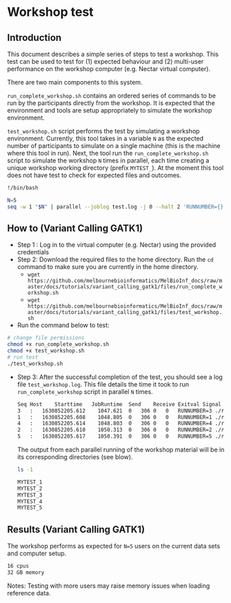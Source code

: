 # Workshop test

## Introduction
This document describes a simple series of steps to test a workshop. This test can be used to test for (1) expected behaviour and (2) multi-user performance on the workshop computer (e.g. Nectar virtual computer).

There are two main components to this system.

`run_complete_workshop.sh` contains an ordered series of commands to be run by the participants directly from the workshop. It is expected that the environment and tools are setup appropriately to simulate the workshop environment.

`test_workshop.sh` script performs the test by simulating a workshop environment. Currently, this tool takes in a variable `N` as the expected number of participants to simulate on a single machine (this is the machine where this tool in run). Next, the tool run the `run_complete_workshop.sh` script to simulate the workshop `N` times in parallel, each time creating a unique workshop working directory (prefix `MYTEST_`). At the moment this tool does not have test to check for expected files and outcomes.

```bash
!/bin/bash

N=5
seq -w 1 "$N" | parallel --joblog test.log -j 0 --halt 2 'RUNNUMBER={} ./run_complete_workshop.sh'

```


## How to (Variant Calling GATK1)
* Step 1 : Log in to the virtual computer (e.g. Nectar) using the provided credentials
* Step 2: Download the required files to the home directory. Run the `cd` command to make sure you are currently in the home directory.
    * `wget https://github.com/melbournebioinformatics/MelBioInf_docs/raw/master/docs/tutorials/variant_calling_gatk1/files/run_complete_workshop.sh`
    * `wget https://github.com/melbournebioinformatics/MelBioInf_docs/raw/master/docs/tutorials/variant_calling_gatk1/files/test_workshop.sh`
* Run the command below to test:
```bash
# change file permissions
chmod +x run_complete_workshop.sh
chmod +x test_workshop.sh
# run test
./test_workshop.sh
```

* Step 3: After the successful completion of the test, you should see a log file `test_workshop.log`. This file details the time it took to run `run_complete_workshop` script in parallel `N` times.

    ```bash
    Seq	Host	Starttime	JobRuntime	Send	Receive	Exitval	Signal	Command
    3	:	1630852205.612	  1047.621	0	306	0	0	RUNNUMBER=3 ./run_complete_workshop.sh
    1	:	1630852205.608	  1048.805	0	306	0	0	RUNNUMBER=1 ./run_complete_workshop.sh
    4	:	1630852205.614	  1048.803	0	306	0	0	RUNNUMBER=4 ./run_complete_workshop.sh
    2	:	1630852205.610	  1050.313	0	306	0	0	RUNNUMBER=2 ./run_complete_workshop.sh
    5	:	1630852205.617	  1050.391	0	306	0	0	RUNNUMBER=5 ./run_complete_workshop.sh
    ```
    The output from each parallel running of the workshop material will be in its corresponding directories (see blow).

    ```bash
    ls -1

    MYTEST_1
    MYTEST_2
    MYTEST_3
    MYTEST_4
    MYTEST_5
    ```

## Results (Variant Calling GATK1)
The workshop performs as expected for `N=5` users on the current data sets and computer setup.

```bash
16 cpus
32 GB memory
```


Notes: Testing with more users may raise memory issues when loading reference data.
